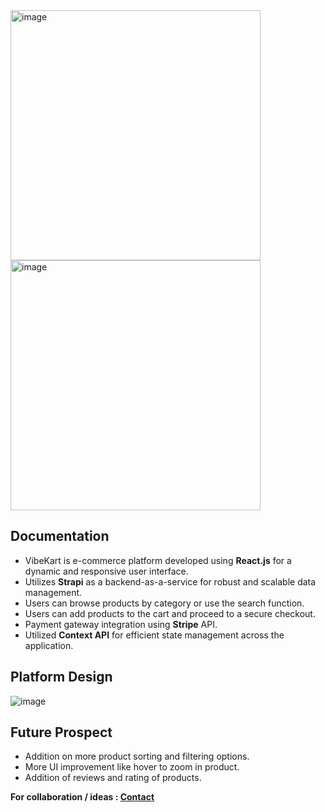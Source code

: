 <img width="400" alt="image" src="https://github.com/sivangbagri/VibeKart-Ecommerce-Platform/assets/61118650/60fdd5c5-b8b3-4b1e-b925-ffc98e7abaf1">
<img width="400" alt="image" src="https://github.com/sivangbagri/VibeKart-Ecommerce-Platform/assets/61118650/c5817873-7e77-486d-8b9f-f3eb1af6daa1">

## Documentation 
- VibeKart is e-commerce platform developed using **React.js** for a dynamic and responsive user interface.
- Utilizes **Strapi** as a backend-as-a-service for robust and scalable data management.
- Users can browse products by category or use the search function.
- Users can add products to the cart and proceed to a secure checkout.
- Payment gateway integration using **Stripe** API.
- Utilized **Context API** for efficient state management across the application.

## Platform Design 

![image](https://github.com/sivangbagri/VibeKart-Ecommerce-Platform/assets/61118650/dd2dab21-0479-4284-8204-5820e02b460f)



## Future Prospect 

- Addition on more product sorting and filtering options.
- More UI improvement like hover to zoom in product.
- Addition of reviews and rating of products.

**For collaboration / ideas : [Contact](https://www.linkedin.com/in/shivang-bagri/)**
